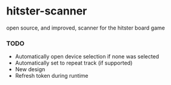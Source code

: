 # hitster-scanner
open source, and improved, scanner for the hitster board game

### TODO
* Automatically open device selection if none was selected
* Automatically set to repeat track (if supported)
* New design
* Refresh token during runtime